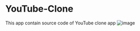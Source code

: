 # YouTube-Clone
This app contain source code of YouTube clone app
![image](https://github.com/sanajitjana/youtube-clone/assets/76105799/0d7e6166-7fe9-401e-8295-f708f3c34f8a)
